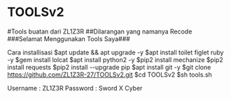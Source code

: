 # TOOLSv2

#Tools buatan dari ZL1Z3R
##Dilarangan yang namanya Recode
###Selamat Menggunakan Tools Saya###

Cara installisasi
$apt update && apt upgrade -y
$apt install toilet figlet ruby -y
$gem install lolcat
$apt install python2 -y
$pip2 install mechanize
$pip2 install requests
$pip2 install --upgrade pip
$apt install git -y
$git clone https://github.com/ZL1Z3R-27/TOOLSv2.git
$cd TOOLSv2
$sh tools.sh

Username : ZL1Z3R
Password : Sword X Cyber
